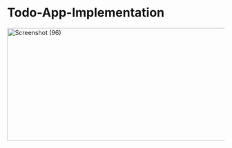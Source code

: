 # Todo-App-Implementation

<img width="1262" height="262" alt="Screenshot (96)" src="https://github.com/user-attachments/assets/c2c1e8bb-f145-4b20-96d2-efbaae3b6cee" />
